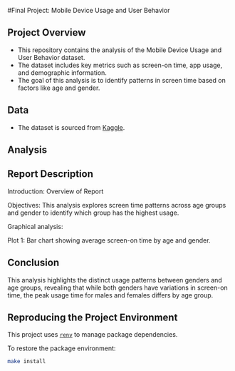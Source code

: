 #Final Project: Mobile Device Usage and User Behavior

## Project Overview

- This repository contains the analysis of the Mobile Device Usage and User Behavior dataset. 
- The dataset includes key metrics such as screen-on time, app usage, and demographic information. 
- The goal of this analysis is to identify patterns in screen time based on factors like age and gender.


## Data
-   The dataset is sourced from [Kaggle](https://www.kaggle.com/datasets/valakhorasani/mobile-device-usage-and-user-behavior-dataset).

## Analysis


## Report Description

Introduction: Overview of Report

Objectives: This analysis explores screen time patterns across age groups and gender to identify which group has the highest usage.

Graphical analysis:

Plot 1: Bar chart showing average screen-on time by age and gender.


## Conclusion

This analysis highlights the distinct usage patterns between genders and age groups, revealing that while both genders have variations in screen-on time, the peak usage time for males and females differs by age group.


## Reproducing the Project Environment

This project uses [`renv`](https://rstudio.github.io/renv/) to manage package dependencies.

To restore the package environment:

```bash
make install



